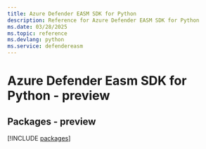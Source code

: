 ```yaml
---
title: Azure Defender EASM SDK for Python
description: Reference for Azure Defender EASM SDK for Python
ms.date: 03/28/2025
ms.topic: reference
ms.devlang: python
ms.service: defendereasm
---
```

# Azure Defender Easm SDK for Python - preview
## Packages - preview
[!INCLUDE [packages](defender-easm-index.md)]